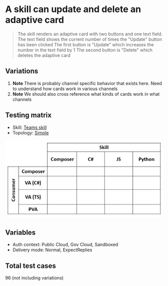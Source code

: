 # A skill can update and delete an adaptive card

> The skill renders an adaptive card with two buttons and one text field. 
> The text field shows the current number of times the "Update" button has been clicked
> The first button is "Update" which increases the number in the text field by 1
> The second button is "Delete" which deletes the adaptive card  

## Variations

1. **Note** There is probably channel specific behavior that exists here. Need to understand how cards work in various channels
2. **Note** We should also cross reference what kinds of cards work in what channels
 
## Testing matrix

- Skill: [Teams skill](../SkillsFunctionalTesting.md#teams-skill)
- Topology: [Simple](../SkillsFunctionalTesting.md#simple)

![Test matrix](../media/Simple.jpg)

## Variables

- Auth context: Public Cloud, Gov Cloud, Sandboxed
- Delivery mode: Normal, ExpectReplies

## Total test cases

96 (not including variations)
